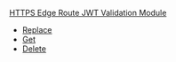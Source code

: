 <!-- Code generated for API Clients. DO NOT EDIT. -->

[HTTPS Edge Route JWT Validation Module](#api-edge-route-jwt-validation-module)

- [Replace](#api-edge-route-jwt-validation-module-replace)
- [Get](#api-edge-route-jwt-validation-module-get)
- [Delete](#api-edge-route-jwt-validation-module-delete)
